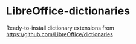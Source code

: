 # LibreOffice-dictionaries
Ready-to-install dictionary extensions from https://github.com/LibreOffice/dictionaries
